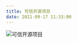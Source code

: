 ```yaml
---
title: 可信开源项目
date: 2021-09-17 11:33:00
---
```

![可信开源项目](https://static.apiseven.com/202108/1634182378201-5d17bfae-7ea2-49a4-a60a-b1a800280ec1.jpeg)
